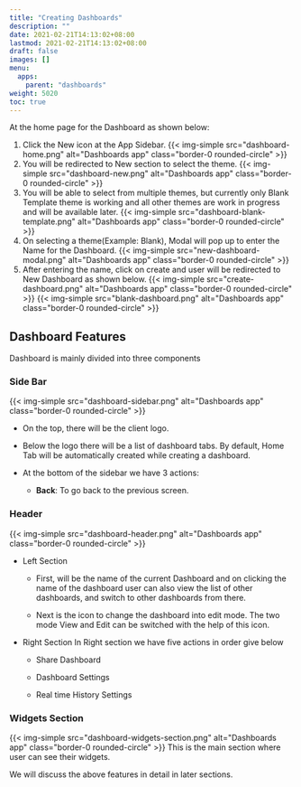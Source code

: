 ```yaml
---
title: "Creating Dashboards"
description: ""
date: 2021-02-21T14:13:02+08:00
lastmod: 2021-02-21T14:13:02+08:00
draft: false
images: []
menu:
  apps:
    parent: "dashboards"
weight: 5020
toc: true
---
```


At the home page for the Dashboard as shown below:

1. Click the New icon at the App Sidebar.
  {{< img-simple src="dashboard-home.png" alt="Dashboards app" class="border-0 rounded-circle" >}}
1. You will be redirected to New section to select the theme.
  {{< img-simple src="dashboard-new.png" alt="Dashboards app" class="border-0 rounded-circle" >}}
1. You will be able to select from multiple themes, but currently only Blank Template theme is working and all   other themes are work in progress and will be available later.
  {{< img-simple src="dashboard-blank-template.png" alt="Dashboards app" class="border-0 rounded-circle" >}}
1. On selecting a theme(Example: Blank), Modal will pop up to enter the Name for the Dashboard.
  {{< img-simple src="new-dashboard-modal.png" alt="Dashboards app" class="border-0 rounded-circle" >}}
1. After entering the name, click on create and user will be redirected to New Dashboard as shown below.
  {{< img-simple src="create-dashboard.png" alt="Dashboards app" class="border-0 rounded-circle" >}}
  {{< img-simple src="blank-dashboard.png" alt="Dashboards app" class="border-0 rounded-circle" >}}

## Dashboard Features

Dashboard is mainly divided into three components

### Side Bar

{{< img-simple src="dashboard-sidebar.png" alt="Dashboards app" class="border-0 rounded-circle" >}}

* On the top, there will be the client logo.

* Below the logo there will be a list of dashboard tabs. By default, Home Tab will be automatically created while creating a dashboard.

* At the bottom of the sidebar we have 3 actions:
  * **Back**: To go back to the previous screen.

### Header

{{< img-simple src="dashboard-header.png" alt="Dashboards app" class="border-0 rounded-circle" >}}

* Left Section

  * First, will be the name of the current Dashboard and on clicking the name of the dashboard user can also view the list of other dashboards, and switch to other dashboards from there.

  * Next is the icon to change the dashboard into edit mode. The two mode View and Edit can be switched with the help of this icon.

* Right Section
  In Right section we have five actions in order give below

  * Share Dashboard

  * Dashboard Settings

  * Real time History Settings

### Widgets Section

{{< img-simple src="dashboard-widgets-section.png" alt="Dashboards app" class="border-0 rounded-circle" >}}
This is the main section where user can see their widgets.

We will discuss the above features in detail in later sections.
